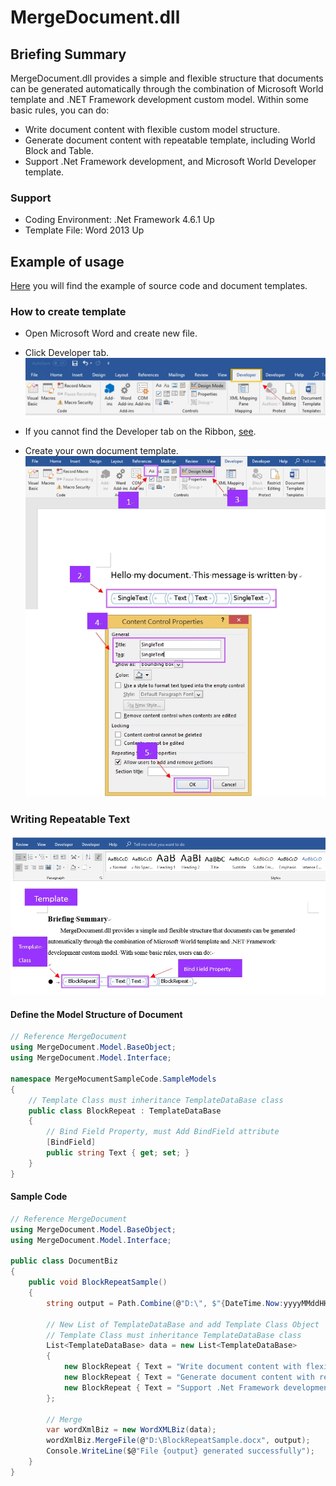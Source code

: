 # MergeDocument.dll #
## Briefing Summary ##

MergeDocument.dll provides a simple and flexible structure that documents can be generated automatically through the combination of Microsoft World template and .NET Framework development custom model. Within some basic rules, you can do:

- Write document content with flexible custom model structure.
- Generate document content with repeatable template, including World Block and Table.
- Support .Net Framework development, and Microsoft World Developer template.

### Support ###
- Coding Environment: .Net Framework 4.6.1 Up
- Template File: Word 2013 Up


## Example of usage ##

[Here](https://github.com/Itsower/MergeDocument "Here") you will find the example of source code and document templates.

### How to create template ###
- Open Microsoft Word and create new file.
- Click Developer tab.
![Alt text](https://github.com/Itsower/MergeDocument/blob/master/wordDeveloperTag.jpg)

- If you cannot find the Developer tab on the Ribbon, [see](https://docs.microsoft.com/en-us/visualstudio/vsto/how-to-show-the-developer-tab-on-the-ribbon "see").
- Create your own document template.
![Alt text](https://github.com/Itsower/MergeDocument/blob/master/createDocumentTemplate.jpg)

### Writing Repeatable Text ###
![Alt text](https://github.com/Itsower/MergeDocument/blob/master/writingRepeatableText.jpg)

#### Define the Model Structure of Document ####
```csharp
// Reference MergeDocument
using MergeDocument.Model.BaseObject;
using MergeDocument.Model.Interface;

namespace MergeMocumentSampleCode.SampleModels
{
    // Template Class must inheritance TemplateDataBase class
    public class BlockRepeat : TemplateDataBase
    {
        // Bind Field Property, must Add BindField attribute
        [BindField]
        public string Text { get; set; }
    }
}
```

#### Sample Code ####
```csharp
// Reference MergeDocument
using MergeDocument.Model.BaseObject;
using MergeDocument.Model.Interface;

public class DocumentBiz
{
    public void BlockRepeatSample()
    {
        string output = Path.Combine(@"D:\", $"{DateTime.Now:yyyyMMddHHmmss}.docx");

        // New List of TemplateDataBase and add Template Class Object
        // Template Class must inheritance TemplateDataBase class
        List<TemplateDataBase> data = new List<TemplateDataBase>
        {
            new BlockRepeat { Text = "Write document content with flexible custom model structure." },
            new BlockRepeat { Text = "Generate document content with repeatable template, including World Block and Table." }
            new BlockRepeat { Text = "Support .Net Framework development, and Microsoft World Developer template." }
        };

        // Merge 
        var wordXmlBiz = new WordXMLBiz(data);
        wordXmlBiz.MergeFile(@"D:\BlockRepeatSample.docx", output);
        Console.WriteLine($@"File {output} generated successfully");
    }
}

```
